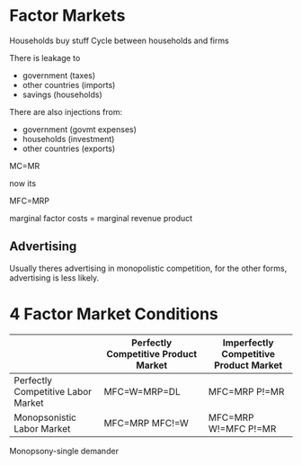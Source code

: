 
# Factor Markets

Households buy stuff
Cycle between households and firms

There is leakage to

- government (taxes)
- other countries (imports)
- savings (households)

There are also injections from:

- government (govmt expenses)
- households (investment)
- other countries (exports)

MC=MR

now its 

MFC=MRP

marginal factor costs = marginal revenue product


## Advertising

Usually theres advertising in monopolistic competition,
for the other forms, advertising is less likely. 

# 4 Factor Market Conditions


|  | Perfectly Competitive Product Market| Imperfectly Competitive Product Market| 
|---|---|---|
|Perfectly Competitive Labor Market| MFC=W=MRP=DL | MFC=MRP P!=MR|
|Monopsonistic Labor Market| MFC=MRP  MFC!=W | MFC=MRP  W!=MFC P!=MR|

Monopsony-single demander


